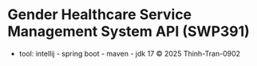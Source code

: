 # Gender Healthcare Service Management System API (SWP391)
- tool: intellij - spring boot - maven - jdk 17
© 2025 Thinh-Tran-0902
